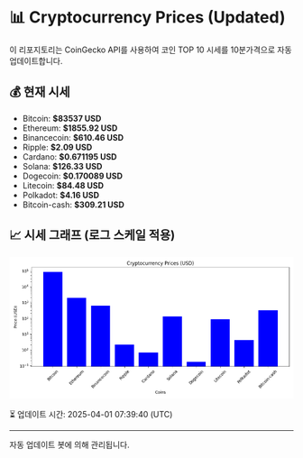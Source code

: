 
# 📊 Cryptocurrency Prices (Updated)

이 리포지토리는 CoinGecko API를 사용하여 코인 TOP 10 시세를 10분가격으로 자동 업데이트합니다.

## 💰 현재 시세
- Bitcoin: **$83537 USD**
- Ethereum: **$1855.92 USD**
- Binancecoin: **$610.46 USD**
- Ripple: **$2.09 USD**
- Cardano: **$0.671195 USD**
- Solana: **$126.33 USD**
- Dogecoin: **$0.170089 USD**
- Litecoin: **$84.48 USD**
- Polkadot: **$4.16 USD**
- Bitcoin-cash: **$309.21 USD**

## 📈 시세 그래프 (로그 스케일 적용)
![Crypto Prices](crypto_prices.png)

⏳ 업데이트 시간: 2025-04-01 07:39:40 (UTC)

---
자동 업데이트 봇에 의해 관리됩니다.
